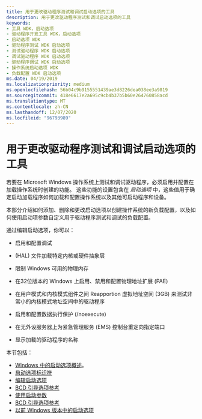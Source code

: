```yaml
---
title: 用于更改驱动程序测试和调试启动选项的工具
description: 用于更改驱动程序测试和调试启动选项的工具
keywords:
- 工具 WDK，启动选项
- 驱动程序开发工具 WDK，启动选项
- 启动选项 WDK
- 驱动程序测试 WDK 启动选项
- 测试驱动程序 WDK 启动选项
- 调试驱动程序 WDK 启动选项
- 驱动程序调试 WDK 启动选项
- 操作系统启动选项 WDK
- 负载配置 WDK 启动选项
ms.date: 04/19/2019
ms.localizationpriority: medium
ms.openlocfilehash: 56b04c9b9155551439ae3d8226dea038ee3a9819
ms.sourcegitcommit: 418e6617e2a695c9cb4b37b5b60e264760858acd
ms.translationtype: MT
ms.contentlocale: zh-CN
ms.lasthandoff: 12/07/2020
ms.locfileid: "96793989"
---
```

# <a name="tools-for-changing-boot-options-for-driver-testing-and-debugging"></a>用于更改驱动程序测试和调试启动选项的工具

若要在 Microsoft Windows 操作系统上测试和调试驱动程序，必须启用并配置在加载操作系统时创建的功能。 这些功能的设置包含在 *启动选项* 中，这些值用于确定启动加载程序如何加载和配置操作系统以及其他可启动程序和设备。


本部分介绍如何添加、删除和更改启动选项以创建操作系统的新负载配置，以及如何使用启动项参数自定义用于驱动程序测试和调试的负载配置。

通过编辑启动选项，你可以：

- 启用和配置调试

-  (HAL) 文件加载特定内核或硬件抽象层

- 限制 Windows 可用的物理内存

- 在32位版本的 Windows 上启用、禁用和配置物理地址扩展 (PAE) 

- 在用户模式和内核模式组件之间 Reapportion 虚拟地址空间 (3GB) 来测试非常小的内核模式地址空间中的驱动程序

- 启用和配置数据执行保护 (/noexecute) 

- 在无外设服务器上为紧急管理服务 (EMS) 控制台重定向指定端口

- 显示加载的驱动程序的名称

本节包括：

- [Windows 中的启动选项概述](boot-options-in-windows.md)。
- [启动选项标识符](boot-options-identifiers.md)
- [编辑启动选项](editing-boot-options.md)
- [BCD 引导选项参考](/windows-hardware/drivers/ddi/index)
- [使用启动参数](using-boot-parameters.md)
- [BCD 引导选项参考](bcd-boot-options-reference.md)
- [以前 Windows 版本中的启动选项](boot-options-in-previous-versions-of-windows.md)
